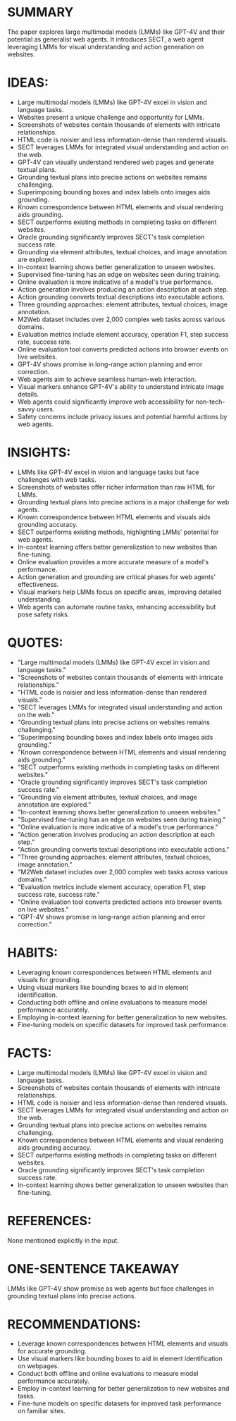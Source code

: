 # SUMMARY
The paper explores large multimodal models (LMMs) like GPT-4V and their potential as generalist web agents. It introduces SECT, a web agent leveraging LMMs for visual understanding and action generation on websites.

# IDEAS:
- Large multimodal models (LMMs) like GPT-4V excel in vision and language tasks.
- Websites present a unique challenge and opportunity for LMMs.
- Screenshots of websites contain thousands of elements with intricate relationships.
- HTML code is noisier and less information-dense than rendered visuals.
- SECT leverages LMMs for integrated visual understanding and action on the web.
- GPT-4V can visually understand rendered web pages and generate textual plans.
- Grounding textual plans into precise actions on websites remains challenging.
- Superimposing bounding boxes and index labels onto images aids grounding.
- Known correspondence between HTML elements and visual rendering aids grounding.
- SECT outperforms existing methods in completing tasks on different websites.
- Oracle grounding significantly improves SECT's task completion success rate.
- Grounding via element attributes, textual choices, and image annotation are explored.
- In-context learning shows better generalization to unseen websites.
- Supervised fine-tuning has an edge on websites seen during training.
- Online evaluation is more indicative of a model's true performance.
- Action generation involves producing an action description at each step.
- Action grounding converts textual descriptions into executable actions.
- Three grounding approaches: element attributes, textual choices, image annotation.
- M2Web dataset includes over 2,000 complex web tasks across various domains.
- Evaluation metrics include element accuracy, operation F1, step success rate, success rate.
- Online evaluation tool converts predicted actions into browser events on live websites.
- GPT-4V shows promise in long-range action planning and error correction.
- Web agents aim to achieve seamless human-web interaction.
- Visual markers enhance GPT-4V's ability to understand intricate image details.
- Web agents could significantly improve web accessibility for non-tech-savvy users.
- Safety concerns include privacy issues and potential harmful actions by web agents.

# INSIGHTS:
- LMMs like GPT-4V excel in vision and language tasks but face challenges with web tasks.
- Screenshots of websites offer richer information than raw HTML for LMMs.
- Grounding textual plans into precise actions is a major challenge for web agents.
- Known correspondence between HTML elements and visuals aids grounding accuracy.
- SECT outperforms existing methods, highlighting LMMs' potential for web agents.
- In-context learning offers better generalization to new websites than fine-tuning.
- Online evaluation provides a more accurate measure of a model's performance.
- Action generation and grounding are critical phases for web agents' effectiveness.
- Visual markers help LMMs focus on specific areas, improving detailed understanding.
- Web agents can automate routine tasks, enhancing accessibility but pose safety risks.

# QUOTES:
- "Large multimodal models (LMMs) like GPT-4V excel in vision and language tasks."
- "Screenshots of websites contain thousands of elements with intricate relationships."
- "HTML code is noisier and less information-dense than rendered visuals."
- "SECT leverages LMMs for integrated visual understanding and action on the web."
- "Grounding textual plans into precise actions on websites remains challenging."
- "Superimposing bounding boxes and index labels onto images aids grounding."
- "Known correspondence between HTML elements and visual rendering aids grounding."
- "SECT outperforms existing methods in completing tasks on different websites."
- "Oracle grounding significantly improves SECT's task completion success rate."
- "Grounding via element attributes, textual choices, and image annotation are explored."
- "In-context learning shows better generalization to unseen websites."
- "Supervised fine-tuning has an edge on websites seen during training."
- "Online evaluation is more indicative of a model's true performance."
- "Action generation involves producing an action description at each step."
- "Action grounding converts textual descriptions into executable actions."
- "Three grounding approaches: element attributes, textual choices, image annotation."
- "M2Web dataset includes over 2,000 complex web tasks across various domains."
- "Evaluation metrics include element accuracy, operation F1, step success rate, success rate."
- "Online evaluation tool converts predicted actions into browser events on live websites."
- "GPT-4V shows promise in long-range action planning and error correction."

# HABITS:
- Leveraging known correspondences between HTML elements and visuals for grounding.
- Using visual markers like bounding boxes to aid in element identification.
- Conducting both offline and online evaluations to measure model performance accurately.
- Employing in-context learning for better generalization to new websites.
- Fine-tuning models on specific datasets for improved task performance.

# FACTS:
- Large multimodal models (LMMs) like GPT-4V excel in vision and language tasks.
- Screenshots of websites contain thousands of elements with intricate relationships.
- HTML code is noisier and less information-dense than rendered visuals.
- SECT leverages LMMs for integrated visual understanding and action on the web.
- Grounding textual plans into precise actions on websites remains challenging.
- Known correspondence between HTML elements and visual rendering aids grounding accuracy.
- SECT outperforms existing methods in completing tasks on different websites.
- Oracle grounding significantly improves SECT's task completion success rate.
- In-context learning shows better generalization to unseen websites than fine-tuning.

# REFERENCES:
None mentioned explicitly in the input.

# ONE-SENTENCE TAKEAWAY
LMMs like GPT-4V show promise as web agents but face challenges in grounding textual plans into precise actions.

# RECOMMENDATIONS:
- Leverage known correspondences between HTML elements and visuals for accurate grounding.
- Use visual markers like bounding boxes to aid in element identification on webpages.
- Conduct both offline and online evaluations to measure model performance accurately.
- Employ in-context learning for better generalization to new websites and tasks.
- Fine-tune models on specific datasets for improved task performance on familiar sites.